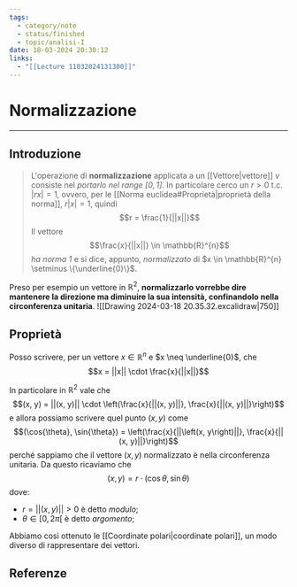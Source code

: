 ```yaml
---
tags:
  - category/note
  - status/finished
  - topic/analisi-I
date: 18-03-2024 20:30:12
links:
  - "[[Lecture 11032024131300]]"
---
```

# Normalizzazione
---
## Introduzione
> L'operazione di **normalizzazione** applicata a un [[Vettore|vettore]] $v$ consiste nel _portarlo nel range $[0, 1]$_. In particolare cerco un $r > 0$ t.c. $|rx| = 1$, ovvero, per le [[Norma euclidea#Proprietà|proprietà della norma]], $r|x| = 1$, quindi
> $$r = \frac{1}{||x||}$$
> Il vettore $$\frac{x}{||x||} \in \mathbb{R}^{n}$$
_ha norma 1_ e si dice, appunto, _normalizzato_ di $x \in \mathbb{R}^{n} \setminus \{\underline{0}\}$.

Preso per esempio un vettore in $\mathbb{R}^{2}$, **normalizzarlo vorrebbe dire mantenere la direzione ma diminuire la sua intensità, confinandolo nella circonferenza unitaria**.
![[Drawing 2024-03-18 20.35.32.excalidraw|750]]

## Proprietà
Posso scrivere, per un vettore $x \in \mathbb{R}^{n}$ e $x \neq \underline{0}$, che
$$x = ||x|| \cdot \frac{x}{||x||}$$

In particolare in $\mathbb{R}^{2}$ vale che
$$(x, y) = ||(x, y)|| \cdot \left(\frac{x}{||(x, y)||}, \frac{x}{||(x, y)||}\right)$$
e allora possiamo scrivere quel punto $(x, y)$ come
$$(\cos{\theta}, \sin{\theta}) = \left(\frac{x}{||\left(x, y\right)||}, \frac{x}{||(x, y)||}\right)$$
perché sappiamo che il vettore $(x, y)$ normalizzato è nella circonferenza unitaria. Da questo ricaviamo che
$$(x, y) = r \cdot (\cos{\theta}, \sin{\theta})$$
dove:
- $r = ||(x, y)|| > 0$ è detto _modulo_;
- $\theta \in [0, 2 \pi[$ è detto _argomento_;

Abbiamo così ottenuto le [[Coordinate polari|coordinate polari]], un modo diverso di rappresentare dei vettori.

## Referenze